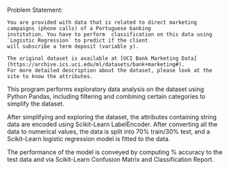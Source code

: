 Problem Statement: 

    You are provided with data that is related to direct marketing campaigns (phone calls) of a Portuguese banking
    institution. You have to perform  classification on this data using `Logistic Regression` to predict if the client 
    will subscribe a term deposit (variable y). 

    The original dataset is available at [UCI Bank Marketing Data](https://archive.ics.uci.edu/ml/datasets/bank+marketing#). 
    For more detailed description about the dataset, please look at the site to know the attributes. 

This program performs exploratory data analysis on the dataset using Python Pandas, including filtering and combining certain categories to simplify the dataset. 

After simplifying and exploring the dataset, the attributes containing string data are encoded using Scikit-Learn LabelEncoder. After converting all the data to numerical values, the data is split into 70% train/30% test, and a Scikit-Learn logistic regression model is fitted to the data.

The performance of the model is conveyed by computing % accuracy to the test data and via Scikit-Learn Confusion Matrix and Classification Report.
